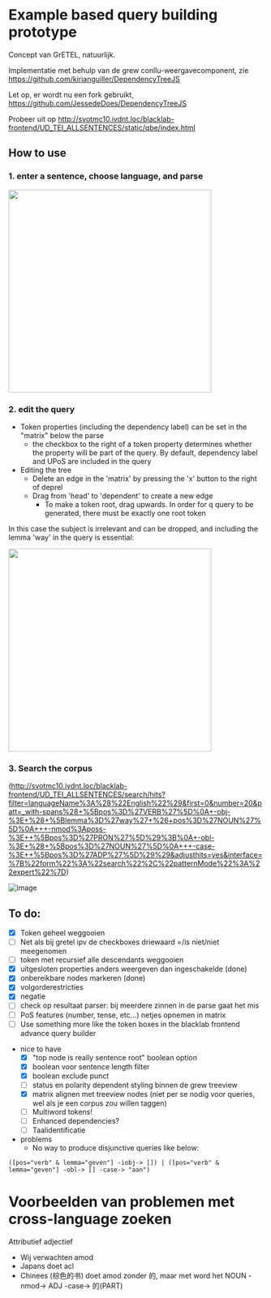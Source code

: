 # Example based query building prototype

Concept van GrETEL, natuurlijk.

Implementatie met behulp van de grew conllu-weergavecomponent, zie https://github.com/kirianguiller/DependencyTreeJS

Let op, er wordt nu een fork gebruikt, https://github.com/JessedeDoes/DependencyTreeJS

Probeer uit op http://svotmc10.ivdnt.loc/blacklab-frontend/UD_TEI_ALLSENTENCES/static/qbe/index.html

## How to use

### 1. enter a sentence, choose language, and parse
<img src="https://github.com/user-attachments/assets/a2fa22de-e609-4b44-955f-f6092f482442" width="400px"/>

### 2. edit the query

* Token properties (including the dependency label)  can be set in the "matrix" below the parse
   * the checkbox to the right of a token property determines whether the property will be part of the query. By default, dependency label and UPoS are included in the query
* Editing the tree
	* Delete an edge in the 'matrix' by pressing the 'x' button to the right of deprel
	* Drag from 'head' to 'dependent' to create a new edge
        * To make a token root, drag upwards. In order for q query to be generated, there must be exactly one root token	

In this case the subject is irrelevant and can be dropped, and including the lemma 'way' in the query is essential:

<img src="https://github.com/user-attachments/assets/686e4fe6-7cdb-469b-a7fc-2a6ad8fd0ede" width="400px"/>

### 3. Search the corpus

(http://svotmc10.ivdnt.loc/blacklab-frontend/UD_TEI_ALLSENTENCES/search/hits?filter=languageName%3A%28%22English%22%29&first=0&number=20&patt=_with-spans%28+%5Bpos%3D%27VERB%27%5D%0A+-obj-%3E+%28+%5Blemma%3D%27way%27+%26+pos%3D%27NOUN%27%5D%0A+++-nmod%3Aposs-%3E++%5Bpos%3D%27PRON%27%5D%29%3B%0A+-obl-%3E+%28+%5Bpos%3D%27NOUN%27%5D%0A+++-case-%3E++%5Bpos%3D%27ADP%27%5D%29%29&adjusthits=yes&interface=%7B%22form%22%3A%22search%22%2C%22patternMode%22%3A%22expert%22%7D)

![image](https://github.com/user-attachments/assets/e50d1b6e-ae67-4eae-94a2-e5a27f46ce22)

## To do:

- [x] Token geheel weggooien
- [ ] Net als bij gretel ipv de checkboxes driewaard =/is niet/niet meegenomen
- [ ] token met recursief alle descendants weggooien
- [x] uitgesloten properties anders weergeven dan ingeschakelde (done)
- [x] onbereikbare nodes markeren (done)
- [x] volgorderestricties
- [x] negatie
- [ ] check op resultaat parser: bij meerdere zinnen in de parse gaat het mis
- [ ] PoS features (number, tense, etc...) netjes opnemen in matrix
- [ ] Use something more like the token boxes in the blacklab frontend advance query builder
      
* nice to have
  - [x] "top node is really sentence root" boolean option
  - [x] boolean voor sentence length filter
  - [x] boolean exclude punct
  - [ ] status en polarity dependent styling binnen de grew treeview
  - [x] matrix alignen met treeview nodes (niet per se nodig voor queries, wel als je een corpus zou willen taggen)
  - [ ] Multiword tokens!
  - [ ] Enhanced dependencies?
  - [ ] Taalidentificatie

* problems
   - No way to produce disjunctive queries like below:
```
([pos="verb" & lemma="geven"] -iobj-> []) | ([pos="verb" & lemma="geven"] -obl-> [] -case-> "aan")
```




# Voorbeelden van problemen met cross-language zoeken

Attributief adjectief
* Wij verwachten amod
* Japans doet acl
* Chinees (棕色的书) doet amod zonder 的, maar met word het NOUN -nmod-> ADJ -case-> 的(PART)






 
  





